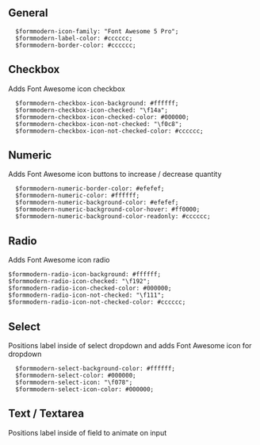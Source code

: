 ## General
```
  $formmodern-icon-family: "Font Awesome 5 Pro";
  $formmodern-label-color: #cccccc;
  $formmodern-border-color: #cccccc;
```

## Checkbox
Adds Font Awesome icon checkbox
```
  $formmodern-checkbox-icon-background: #ffffff;
  $formmodern-checkbox-icon-checked: "\f14a";
  $formmodern-checkbox-icon-checked-color: #000000;
  $formmodern-checkbox-icon-not-checked: "\f0c8";
  $formmodern-checkbox-icon-not-checked-color: #cccccc;
```


## Numeric
Adds Font Awesome icon buttons to increase / decrease quantity
```
  $formmodern-numeric-border-color: #efefef;
  $formmodern-numeric-color: #ffffff;
  $formmodern-numeric-background-color: #efefef;
  $formmodern-numeric-background-color-hover: #ff0000;
  $formmodern-numeric-background-color-readonly: #cccccc;
```

## Radio
Adds Font Awesome icon radio
```
$formmodern-radio-icon-background: #ffffff;
$formmodern-radio-icon-checked: "\f192";
$formmodern-radio-icon-checked-color: #000000;
$formmodern-radio-icon-not-checked: "\f111";
$formmodern-radio-icon-not-checked-color: #cccccc;
```

## Select
Positions label inside of select dropdown and adds Font Awesome icon for dropdown
```
  $formmodern-select-background-color: #ffffff;
  $formmodern-select-color: #000000;
  $formmodern-select-icon: "\f078";
  $formmodern-select-icon-color: #000000;
```

## Text / Textarea
Positions label inside of field to animate on input
